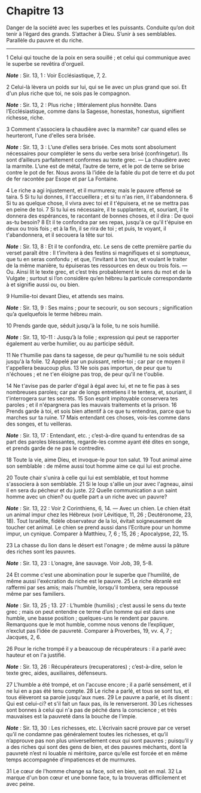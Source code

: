 # Chapitre 13

Danger de la société avec les superbes et les puissants.
Conduite qu’on doit tenir à l’égard des grands.
S’attacher à Dieu.
S’unir à ses semblables.
Parallèle du pauvre et du riche.

***

1 Celui qui touche de la poix en sera souillé ; et celui qui communique avec le superbe se revêtira d'orgueil.

***Note*** :  Sir. 13, 1 : Voir Ecclésiastique, 7, 2.

2 Celui-là lèvera un poids sur lui, qui se lie avec un plus grand que soi. Et d'un plus riche que toi, ne sois pas le compagnon.

***Note*** :  Sir. 13, 2 : Plus riche ; littéralement plus honnête. Dans l’Ecclésiastique, comme dans la Sagesse, honestas, honestus, signifient richesse, riche.

3 Comment s'associera la chaudière avec la marmite? car quand elles se heurteront, l'une d'elles sera brisée.

***Note*** :  Sir. 13, 3 : L’une d’elles sera brisée. Ces mots sont absolument nécessaires pour compléter le sens du verbe sera brisé (confringetur). Ils sont d’ailleurs parfaitement conformes au texte grec. ― La chaudière avec la marmite. L’une est de métal, l’autre de terre, et le pot de terre se brise contre le pot de fer. Nous avons là l’idée de la fable du pot de terre et du pot de fer racontée par Esope et par La Fontaine.

4 Le riche a agi injustement, et il murmurera; mais le pauvre offensé se taira. 5 Si tu lui donnes, il t'accueillera ; et si tu n'as rien, il t'abandonnera. 6 Si tu as quelque chose, il vivra avec toi et il t'épuisera, et ne se mettra pas en peine de toi. 7 Si tu lui es nécessaire, il te supplantera, et, souriant, il te donnera des espérances, te racontant de bonnes choses, et il dira : De quoi as-tu besoin? 8 Et il te confondra par ses repas, jusqu'à ce qu'il t'épuise en deux ou trois fois ; et à la fin, il se rira de toi ; et puis, te voyant, il t'abandonnera, et il secouera la tête sur toi.

***Note*** :  Sir. 13, 8 : Et il te confondra, etc. Le sens de cette première partie du verset paraît être : Il t’invitera à des festins si magnifiques et si somptueux, que tu en seras confondu ; et que, l’invitant à ton tour, et voulant le traiter de la même manière, tu épuiseras tes ressources en deux ou trois fois. ― Ou. Ainsi lit le texte grec, et c’est très probablement le sens du mot et de la Vulgate ; surtout si l’on considère qu’en hébreu la particule correspondante à et signifie aussi ou, ou bien.


9 Humilie-toi devant Dieu, et attends ses mains.

***Note*** :  Sir. 13, 9 : Ses mains ; pour te secourir, ou son secours ; signification qu’a quelquefois le terme hébreu main.

10 Prends garde que, séduit jusqu'à la folie, tu ne sois humilié.

***Note*** :  Sir. 13, 10-11 : Jusqu’à la folie ; expression qui peut se rapporter également au verbe humilier, ou au participe séduit.

11 Ne t'humilie pas dans ta sagesse, de peur qu'humilié tu ne sois séduit jusqu'à la folie. 12 Appelé par un puissant, retire-toi ; car par ce moyen il t'appellera beaucoup plus. 13 Ne sois pas importun, de peur que tu n'échoues ; et ne t'en éloigne pas trop, de peur qu'il ne t'oublie.


14 Ne t'avise pas de parler d'égal à égal avec lui, et ne te fie pas à ses nombreuses paroles; car par de longs entretiens il te tentera, et, souriant, il t'interrogera sur tes secrets. 15 Son esprit impitoyable conservera tes paroles ; et il n'épargnera pas les mauvais traitements et la prison. 16 Prends garde à toi, et sois bien attentif à ce que tu entendras, parce que tu marches sur ta ruine. 17 Mais entendant ces choses, vois-les comme dans des songes, et tu veilleras.

***Note*** :  Sir. 13, 17 : Entendant, etc. ; c’est-à-dire quand tu entendras de sa part des paroles blessantes, regarde-les comme ayant été dites en songe, et prends garde de ne pas le contredire.

18 Toute la vie, aime Dieu, et invoque-le pour ton salut. 19 Tout animal aime son semblable : de même aussi tout homme aime ce qui lui est proche.


20 Toute chair s'unira à celle qui lui est semblable, et tout homme s'associera à son semblable. 21 Si le loup s'allie un jour avec l'agneau, ainsi il en sera du pécheur et du juste. 22 Quelle communication a un saint homme avec un chien? ou quelle part a un riche avec un pauvre?

***Note*** :  Sir. 13, 22 : Voir 2 Corinthiens, 6, 14. ― Avec un chien. Le chien était un animal impur chez les Hébreux (voir Lévitique, 11, 26 ; Deutéronome, 23, 18). Tout Israélite, fidèle observateur de la loi, évitait soigneusement de toucher cet animal. Le chien se prend aussi dans l’Ecriture pour un homme impur, un cynique. Comparer à Matthieu, 7, 6 ; 15, 26 ; Apocalypse, 22, 15.


23 La chasse du lion dans le désert est l'onagre ; de même aussi la pâture des riches sont les pauvres.

***Note*** :  Sir. 13, 23 : L’onagre, âne sauvage. Voir Job, 39, 5-8.


24 Et comme c'est une abomination pour le superbe que l'humilité, de même aussi l'exécration du riche est le pauvre. 25 Le riche ébranlé est raffermi par ses amis; mais l'humble, lorsqu'il tombera, sera repoussé même par ses familiers.

***Note*** :  Sir. 13, 25 ; 13. 27 : L’humble (humilis) ; c’est aussi le sens du texte grec ; mais on peut entendre ce terme d’un homme qui est dans une humble, une basse position ; quelques-uns le rendent par pauvre. Remarquons que le mot humble, comme nous venons de l’expliquer, n’exclut pas l’idée de pauvreté. Comparer à Proverbes, 19, vv. 4, 7 ; Jacques, 2, 6.

26 Pour le riche trompé il y a beaucoup de récupérateurs : il a parlé avec hauteur et on l'a justifié.

***Note*** :  Sir. 13, 26 : Récupérateurs (recuperatores) ; c’est-à-dire, selon le texte grec, aides, auxiliaires, défenseurs.

27 L'humble a été trompé, et on l'accuse encore ; il a parlé sensément, et il ne lui en a pas été tenu compte. 28 Le riche a parlé, et tous se sont tus, et tous élèveront sa parole jusqu'aux nues. 29 Le pauvre a parlé, et ils disent : Qui est celui-ci? et s'il fait un faux pas, ils le renverseront. 30 Les richesses sont bonnes à celui qui n'a pas de péché dans la conscience ; et très mauvaises est la pauvreté dans la bouche de l'impie.

***Note*** :  Sir. 13, 30 : Les richesses, etc. L’écrivain sacré prouve par ce verset qu’il ne condamne pas généralement toutes les richesses, et qu’il n’approuve pas non plus universellement ceux qui sont pauvres ; puisqu’il y a des riches qui sont des gens de bien, et des pauvres méchants, dont la pauvreté n’est ni louable ni méritoire, parce qu’elle est forcée et en même temps accompagnée d’impatiences et de murmures.

31 Le cœur de l'homme change sa face, soit en bien, soit en mal. 32 La marque d'un bon cœur et une bonne face, tu la trouveras difficilement et avec peine.

